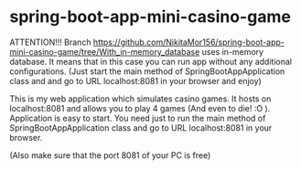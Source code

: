 # spring-boot-app-mini-casino-game
ATTENTION!!!
Branch https://github.com/NikitaMor156/spring-boot-app-mini-casino-game/tree/With_in-memory_database uses in-memory database. It means that in this case you can run app without any additional configurations. (Just start the main method of SpringBootAppApplication class and and go to URL localhost:8081 in your browser and enjoy)

This is my web application which simulates casino games. It hosts on localhost:8081 and allows you to play 4 games (And even to die! :O ).
Application is easy to start. You need just to run the main method of SpringBootAppApplication class and go to URL localhost:8081 in your browser.

(Also make sure that the port 8081 of your PC is free)
